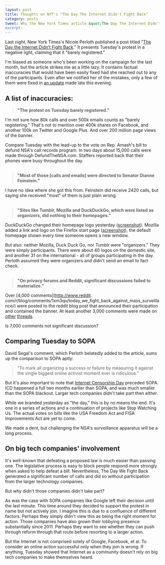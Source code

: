 ```yaml
---
layout: post
title: Thoughts on NYT's "The Day The Internet Didn't Fight Back"
category: posts
tweet: Why the New York Times article &quot;The Day The Internet Didn't Fight Back&quot; is misleading -> 
excerpt: 
---
```

 
Last night, New York Times's Nicole Perloth published a post titled "[The Day the Internet Didn’t Fight Back](http://bits.blogs.nytimes.com/2014/02/11/the-day-the-internet-didnt-fight-back/)." It presents Tuesday's protest in a negative light, claiming that it "barely registered."

I'm biased as someone who's been working on the campaign for the last month, but the article strikes me as a little lazy. It contains factual inaccuracies that would have been easily fixed had she reached out to any of the participants. Even after we notified her of the mistakes, only a few of them were fixed in [an update](https://github.com/sinak/sinak.github.com/commit/d8050c456337beb73301844904acd95225eec031) made late this evening. 

## A list of inaccuracies:
> **"The protest on Tuesday barely registered."**

I'm not sure how 80k calls and over 500k emails counts as "barely registering." That's not to mention over 400k shares on Facebook, and another 100k on Twitter and Google Plus. And over 200 million page views of the banner.

Compare Tuesday with the lead-up to the vote on Rep. Amash's bill to defund NSA's call records program. In two days about 15,000 calls were made through DefundTheNSA.com. Staffers reported back that their phones were busy throughout the day.
<br><br>  
> **"Most of those [calls and emails] were directed to Senator Dianne Feinstein."**

I have no idea where she got this from. Feinstein did receive 2420 calls, but saying she received "most" of them is just plain wrong.
<br><br>
> **"Sites like Tumblr, Mozilla and DuckDuckGo, which were listed as organizers, did nothing to their homepages."**

DuckDuckGo changed their homepage logo yesterday ([screenshot](http://www.flickr.com/photos/117264256@N06/12483506994/in/set-72157640854489604)). Mozilla added a link and logo on the Firefox start page ([screenshot](http://www.flickr.com/photos/117264256@N06/12468507093/in/set-72157640854489604)), the default homepage shown every time someone opens a new window.

But also: neither Mozilla, Duck Duck Go, nor Tumblr were "organizers." They were simply participants. There were about 40 logos on the domestic site, and another 31 on the international - all of groups participating in the day. Perloth assumed they were organizers and didn't send an email to fact check.
<br><br>
> **"On privacy forums and Reddit, significant discussions failed to materialize."**

Over [4,000 comments](http://www.reddit.
com/r/blog/comments/1xm3qu/today_we_fight_back_against_mass_surveillance/) were posted to the reddit blog post that announced their participation and contained the banner. At least another 3,000 comments were  made on [other](http://www.reddit.com/r/worldnews/comments/1xl01e/feb_11_is_the_day_we_fight_back_against_nsa/)  [threads](http://www.reddit.com/r/IAmA/comments/1xm761/we_are_the_day_we_fight_back_organizers_ask_us/). 

Is 7,000 comments not significant discussion?

## Comparing Tuesday to SOPA

David Segal's comment, which Perloth belatedly added to the article, sums up the comparison to SOPA aptly: 

> “To mark all organizing a success or failure by measuring it against the single biggest online activist moment ever is ridiculous.”

But it's also important to note that [Internet Censorship Day](http://americancensorship.org/) preceded SOPA. ICD happened a full two months earlier than SOPA, and was much smaller than the SOPA blackout. Larger tech companies didn't take part then either.

While we branded yesterday as "the day," this is by no means the end. It's one in a series of actions and a continuation of projects like Stop Watching Us. The actual votes on bills like the USA Freedom Act and FISA Improvements Act are yet to come. 

We made a dent, but challenging the NSA's surveillance apparatus will be a long process.

## On big tech companies' involvement

It's well-known that defeating a proposed law is much easier than passing one. The legislative process is easy to block people respond more strongly when asked to help defeat a bill. Nevertheless, The Day We Fight Back generated a significant number of calls and did so without participation from the larger technology companies.

But why didn't those companies didn't take part?

As was the case with SOPA companies like Google left their decision until the last minute. This time around they decided to support the protest in name but not actively join. I imagine this is due to a confluence of different factors. Perhaps they simply didn't view this as being the right moment for action. Those companies have also grown their lobbying presence substantially since 2011. Perhaps they want to see whether they can push through reform through that route before resorting to a larger action.

But the Internet is not comprised solely of Google, Facebook, et al. To consider an online action successful only when they join is wrong. If anything, Tuesday showed that Internet as a community doesn't rely on big tech companies to make themselves heard.
